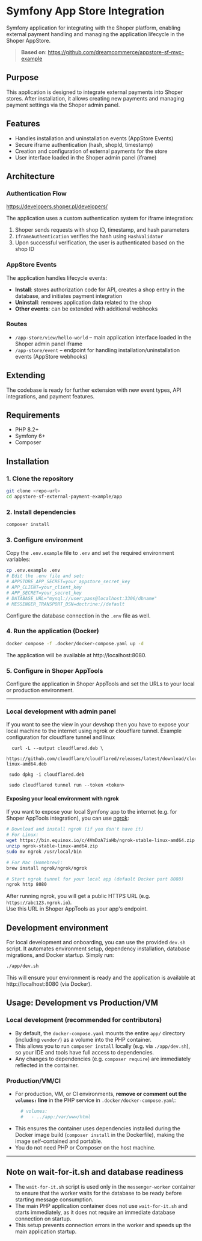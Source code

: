 # Symfony App Store Integration

Symfony application for integrating with the Shoper platform, enabling external payment handling and managing the application lifecycle in the Shoper AppStore.

> **Based on**: https://github.com/dreamcommerce/appstore-sf-mvc-example

## Purpose

This application is designed to integrate external payments into Shoper stores. After installation, it allows creating new payments and managing payment settings via the Shoper admin panel.

## Features

- Handles installation and uninstallation events (AppStore Events)
- Secure iframe authentication (hash, shopId, timestamp)
- Creation and configuration of external payments for the store
- User interface loaded in the Shoper admin panel (iframe)

## Architecture

### Authentication Flow

https://developers.shoper.pl/developers/

The application uses a custom authentication system for iframe integration:

1. Shoper sends requests with shop ID, timestamp, and hash parameters
2. `IframeAuthentication` verifies the hash using `HashValidator`
3. Upon successful verification, the user is authenticated based on the shop ID

### AppStore Events

The application handles lifecycle events:

- **Install**: stores authorization code for API, creates a shop entry in the database, and initiates payment integration
- **Uninstall**: removes application data related to the shop
- **Other events**: can be extended with additional webhooks

### Routes

- `/app-store/view/hello-world` – main application interface loaded in the Shoper admin panel iframe
- `/app-store/event` – endpoint for handling installation/uninstallation events (AppStore webhooks)

## Extending

The codebase is ready for further extension with new event types, API integrations, and payment features.

## Requirements

- PHP 8.2+
- Symfony 6+
- Composer

## Installation

### 1. Clone the repository

```bash
git clone <repo-url>
cd appstore-sf-external-payment-example/app
```

### 2. Install dependencies

```bash
composer install
```

### 3. Configure environment

Copy the `.env.example` file to `.env` and set the required environment variables:

```bash
cp .env.example .env
# Edit the .env file and set:
# APPSTORE_APP_SECRET=your_appstore_secret_key
# APP_CLIENT=your_client_key
# APP_SECRET=your_secret_key
# DATABASE_URL="mysql://user:pass@localhost:3306/dbname"
# MESSENGER_TRANSPORT_DSN=doctrine://default
```

Configure the database connection in the `.env` file as well.

### 4. Run the application (Docker)

```bash
docker compose -f .docker/docker-compose.yaml up -d
```

The application will be available at http://localhost:8080.


### 5. Configure in Shoper AppTools

Configure the application in Shoper AppTools and set the URLs to your local or production environment.

---

### Local development with admin panel

If you want to see the view in your devshop then you have to expose your local machine to the internet using ngrok or cloudflare tunnel.
Example configuration for cloudflare tunnel and linux
```shell
  curl -L --output cloudflared.deb \
  https://github.com/cloudflare/cloudflared/releases/latest/download/cloudflared-linux-amd64.deb
```
```shell
 sudo dpkg -i cloudflared.deb
```

```shell
 sudo cloudflared tunnel run --token <token>
```

#### Exposing your local environment with ngrok

If you want to expose your local Symfony app to the internet (e.g. for Shoper AppTools integration), you can use [ngrok](https://ngrok.com/):

```bash
# Download and install ngrok (if you don't have it)
# For Linux:
wget https://bin.equinox.io/c/4VmDzA7iaHb/ngrok-stable-linux-amd64.zip
unzip ngrok-stable-linux-amd64.zip
sudo mv ngrok /usr/local/bin

# For Mac (Homebrew):
brew install ngrok/ngrok/ngrok

# Start ngrok tunnel for your local app (default Docker port 8080)
ngrok http 8080
```

After running ngrok, you will get a public HTTPS URL (e.g. `https://abc123.ngrok.io`).  
Use this URL in Shoper AppTools as your app's endpoint.

## Development environment

For local development and onboarding, you can use the provided `dev.sh` script. It automates environment setup, dependency installation, database migrations, and Docker startup. Simply run:

```bash
./app/dev.sh
```

This will ensure your environment is ready and the application is available at http://localhost:8080 (via Docker).

## Usage: Development vs Production/VM

### Local development (recommended for contributors)
- By default, the `docker-compose.yaml` mounts the entire `app/` directory (including `vendor/`) as a volume into the PHP container.
- This allows you to run `composer install` locally (e.g. via `./app/dev.sh`), so your IDE and tools have full access to dependencies.
- Any changes to dependencies (e.g. `composer require`) are immediately reflected in the container.

### Production/VM/CI
- For production, VM, or CI environments, **remove or comment out the `volumes:` line** in the PHP service in `.docker/docker-compose.yaml`:
  ```yaml
    # volumes:
    #   - ../app:/var/www/html
  ```
- This ensures the container uses dependencies installed during the Docker image build (`composer install` in the Dockerfile), making the image self-contained and portable.
- You do not need PHP or Composer on the host machine.

---

## Note on wait-for-it.sh and database readiness

- The `wait-for-it.sh` script is used only in the `messenger-worker` container to ensure that the worker waits for the database to be ready before starting message consumption.
- The main PHP application container does not use `wait-for-it.sh` and starts immediately, as it does not require an immediate database connection on startup.
- This setup prevents connection errors in the worker and speeds up the main application startup.
